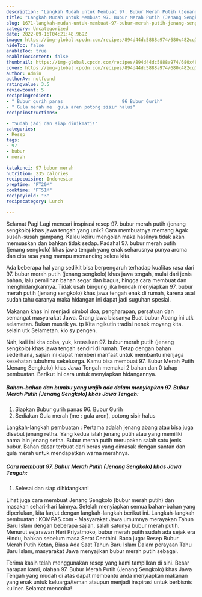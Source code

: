 ```yaml
---
description: "Langkah Mudah untuk Membuat 97. Bubur Merah Putih (Jenang Sengkolo) khas Jawa Tengah yang Lezat, Mantap"
title: "Langkah Mudah untuk Membuat 97. Bubur Merah Putih (Jenang Sengkolo) khas Jawa Tengah yang Lezat, Mantap"
slug: 1671-langkah-mudah-untuk-membuat-97-bubur-merah-putih-jenang-sengkolo-khas-jawa-tengah-yang-lezat-mantap
category: Uncategorized
date: 2022-09-16T04:21:48.969Z
image: https://img-global.cpcdn.com/recipes/894d44dc5888a974/680x482cq70/97-bubur-merah-putih-jenang-sengkolo-khas-jawa-tengah-foto-resep-utama.jpg
hideToc: false
enableToc: true
enableTocContent: false
thumbnail: https://img-global.cpcdn.com/recipes/894d44dc5888a974/680x482cq70/97-bubur-merah-putih-jenang-sengkolo-khas-jawa-tengah-foto-resep-utama.jpg
cover: https://img-global.cpcdn.com/recipes/894d44dc5888a974/680x482cq70/97-bubur-merah-putih-jenang-sengkolo-khas-jawa-tengah-foto-resep-utama.jpg
author: Admin
authorAv: notfound
ratingvalue: 3.5
reviewcount: 5
recipeingredient:
- " Bubur gurih panas                      96 Bubur Gurih"
- " Gula merah me  gula aren potong sisir halus"
recipeinstructions:

- "Sudah jadi dan siap dinikmati!"
categories:
- Resep
tags:
- 97
- bubur
- merah

katakunci: 97 bubur merah 
nutrition: 235 calories
recipecuisine: Indonesian
preptime: "PT20M"
cooktime: "PT51M"
recipeyield: "3"
recipecategory: Lunch

---
```



Selamat Pagi Lagi mencari inspirasi resep 97. bubur merah putih (jenang sengkolo) khas jawa tengah yang unik? Cara membuatnya memang Agak susah-susah gampang. Kalau keliru mengolah maka hasilnya tidak akan memuaskan dan bahkan tidak sedap. Padahal 97. bubur merah putih (jenang sengkolo) khas jawa tengah yang enak seharusnya punya aroma dan cita rasa yang mampu memancing selera kita.


Ada beberapa hal yang sedikit bisa berpengaruh terhadap kualitas rasa dari 97. bubur merah putih (jenang sengkolo) khas jawa tengah, mulai dari jenis bahan, lalu pemilihan bahan segar dan bagus, hingga cara membuat dan menghidangkannya. Tidak usah bingung jika hendak menyiapkan 97. bubur merah putih (jenang sengkolo) khas jawa tengah enak di rumah, karena asal sudah tahu caranya maka hidangan ini dapat jadi suguhan spesial.

Makanan khas ini menjadi simbol doa, pengharapan, persatuan dan semangat masyarakat Jawa. Orang jawa biasanya Buat bubur Abang ini utk selametan. Bukan musrik ya. tp Kita ngikutin tradisi nenek moyang kita. selain utk Selametan. klo sy pengen.


Nah, kali ini kita coba, yuk, kreasikan 97. bubur merah putih (jenang sengkolo) khas jawa tengah sendiri di rumah. Tetap dengan bahan sederhana, sajian ini dapat memberi manfaat untuk membantu menjaga kesehatan tubuhmu sekeluarga. Kamu bisa membuat 97. Bubur Merah Putih (Jenang Sengkolo) khas Jawa Tengah memakai 2 bahan dan 0 tahap pembuatan. Berikut ini cara untuk menyiapkan hidangannya.

<!--inarticleads1-->

##### Bahan-bahan dan bumbu yang wajib ada dalam menyiapkan 97. Bubur Merah Putih (Jenang Sengkolo) khas Jawa Tengah:

1. Siapkan  Bubur gurih panas                      96. Bubur Gurih
1. Sediakan  Gula merah (me : gula aren), potong sisir halus


Langkah-langkah pembuatan : Pertama adalah jenang abang atau bisa juga disebut jenang retha. Yang kedua ialah jenang putih atau yang memiliki nama lain jenang setha. Bubur merah putih merupakan salah satu jenis bubur. Bahan dasar terbuat dari beras yang dimasak dengan santan dan gula merah untuk mendapatkan warna merahnya. 

<!--inarticleads2-->

##### Cara membuat 97. Bubur Merah Putih (Jenang Sengkolo) khas Jawa Tengah:


1. Selesai dan siap dihidangkan!

Lihat juga cara membuat Jenang Sengkolo (bubur merah putih) dan masakan sehari-hari lainnya. Setelah menyiapkan semua bahan-bahan yang diperlukan, kita lanjut dengan langkah-langkah berikut ini. Langkah-langkah pembuatan : KOMPAS.com - Masyarakat Jawa umumnya merayakan Tahun Baru Islam dengan beberapa sajian, salah satunya bubur merah putih. Menurut sejarawan Heri Priyatmoko, bubur merah putih sudah ada sejak era Hindu, bahkan sebelum masa Serat Centhini. Baca juga: Resep Bubur Merah Putih Ketan, Biasa Ada Saat Tahun Baru Islam Dalam perayaan Tahu Baru Islam, masyarakat Jawa menyajikan bubur merah putih sebagai. 

Terima kasih telah menggunakan resep yang kami tampilkan di sini. Besar harapan kami, olahan 97. Bubur Merah Putih (Jenang Sengkolo) khas Jawa Tengah yang mudah di atas dapat membantu anda menyiapkan makanan yang enak untuk keluarga/teman ataupun menjadi inspirasi untuk berbisnis kuliner. Selamat mencoba!

